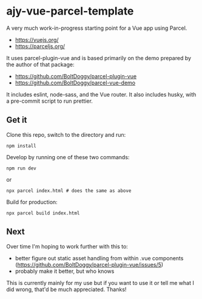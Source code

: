 # ajy-vue-parcel-template

A very much work-in-progress starting point for a Vue app using Parcel.

* <https://vuejs.org/>
* <https://parceljs.org/>

It uses parcel-plugin-vue and is based primarily on the demo prepared by the author of that package:

* <https://github.com/BoltDoggy/parcel-plugin-vue>
* <https://github.com/BoltDoggy/parcel-vue-demo>

It includes eslint, node-sass, and the Vue router. It also includes husky, with a pre-commit script
to run prettier.

## Get it

Clone this repo, switch to the directory and run:

```
npm install
```

Develop by running one of these two commands:

```
npm run dev
```

or

```
npx parcel index.html # does the same as above
```

Build for production:

```
npx parcel build index.html
```

## Next

Over time I'm hoping to work further with this to:

* better figure out static asset handling from within .vue components (https://github.com/BoltDoggy/parcel-plugin-vue/issues/5)
* probably make it better, but who knows

This is currently mainly for my use but if you want to use it or tell me what I did wrong, that'd be much appreciated. Thanks!

